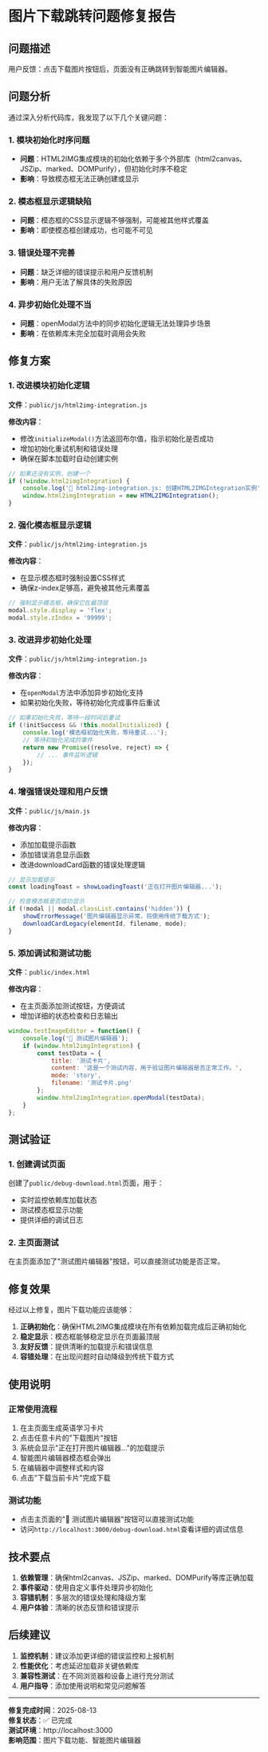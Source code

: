 # 图片下载跳转问题修复报告

## 问题描述

用户反馈：点击下载图片按钮后，页面没有正确跳转到智能图片编辑器。

## 问题分析

通过深入分析代码库，我发现了以下几个关键问题：

### 1. 模块初始化时序问题
- **问题**：HTML2IMG集成模块的初始化依赖于多个外部库（html2canvas、JSZip、marked、DOMPurify），但初始化时序不稳定
- **影响**：导致模态框无法正确创建或显示

### 2. 模态框显示逻辑缺陷
- **问题**：模态框的CSS显示逻辑不够强制，可能被其他样式覆盖
- **影响**：即使模态框创建成功，也可能不可见

### 3. 错误处理不完善
- **问题**：缺乏详细的错误提示和用户反馈机制
- **影响**：用户无法了解具体的失败原因

### 4. 异步初始化处理不当
- **问题**：openModal方法中的同步初始化逻辑无法处理异步场景
- **影响**：在依赖库未完全加载时调用会失败

## 修复方案

### 1. 改进模块初始化逻辑

**文件**：`public/js/html2img-integration.js`

**修改内容**：
- 修改`initializeModal()`方法返回布尔值，指示初始化是否成功
- 增加初始化重试机制和错误处理
- 确保在脚本加载时自动创建实例

```javascript
// 如果还没有实例，创建一个
if (!window.html2imgIntegration) {
    console.log('🔧 html2img-integration.js: 创建HTML2IMGIntegration实例');
    window.html2imgIntegration = new HTML2IMGIntegration();
}
```

### 2. 强化模态框显示逻辑

**文件**：`public/js/html2img-integration.js`

**修改内容**：
- 在显示模态框时强制设置CSS样式
- 确保z-index足够高，避免被其他元素覆盖

```javascript
// 强制显示模态框，确保它在最顶层
modal.style.display = 'flex';
modal.style.zIndex = '99999';
```

### 3. 改进异步初始化处理

**文件**：`public/js/html2img-integration.js`

**修改内容**：
- 在`openModal`方法中添加异步初始化支持
- 如果初始化失败，等待初始化完成事件后重试

```javascript
// 如果初始化失败，等待一段时间后重试
if (!initSuccess && !this.modalInitialized) {
    console.log('模态框初始化失败，等待重试...');
    // 等待初始化完成的事件
    return new Promise((resolve, reject) => {
        // ... 事件监听逻辑
    });
}
```

### 4. 增强错误处理和用户反馈

**文件**：`public/js/main.js`

**修改内容**：
- 添加加载提示函数
- 添加错误消息显示函数
- 改进downloadCard函数的错误处理逻辑

```javascript
// 显示加载提示
const loadingToast = showLoadingToast('正在打开图片编辑器...');

// 检查模态框是否成功显示
if (!modal || modal.classList.contains('hidden')) {
    showErrorMessage('图片编辑器显示异常，将使用传统下载方式');
    downloadCardLegacy(elementId, filename, mode);
}
```

### 5. 添加调试和测试功能

**文件**：`public/index.html`

**修改内容**：
- 在主页面添加测试按钮，方便调试
- 增加详细的状态检查和日志输出

```javascript
window.testImageEditor = function() {
    console.log('🧪 测试图片编辑器');
    if (window.html2imgIntegration) {
        const testData = {
            title: '测试卡片',
            content: '这是一个测试内容，用于验证图片编辑器是否正常工作。',
            mode: 'story',
            filename: '测试卡片.png'
        };
        window.html2imgIntegration.openModal(testData);
    }
};
```

## 测试验证

### 1. 创建调试页面
创建了`public/debug-download.html`页面，用于：
- 实时监控依赖库加载状态
- 测试模态框显示功能
- 提供详细的调试日志

### 2. 主页面测试
在主页面添加了"测试图片编辑器"按钮，可以直接测试功能是否正常。

## 修复效果

经过以上修复，图片下载功能应该能够：

1. **正确初始化**：确保HTML2IMG集成模块在所有依赖加载完成后正确初始化
2. **稳定显示**：模态框能够稳定显示在页面最顶层
3. **友好反馈**：提供清晰的加载提示和错误信息
4. **容错处理**：在出现问题时自动降级到传统下载方式

## 使用说明

### 正常使用流程
1. 在主页面生成英语学习卡片
2. 点击任意卡片的"下载图片"按钮
3. 系统会显示"正在打开图片编辑器..."的加载提示
4. 智能图片编辑器模态框会弹出
5. 在编辑器中调整样式和内容
6. 点击"下载当前卡片"完成下载

### 测试功能
- 点击主页面的"🧪 测试图片编辑器"按钮可以直接测试功能
- 访问`http://localhost:3000/debug-download.html`查看详细的调试信息

## 技术要点

1. **依赖管理**：确保html2canvas、JSZip、marked、DOMPurify等库正确加载
2. **事件驱动**：使用自定义事件处理异步初始化
3. **容错机制**：多层次的错误处理和降级方案
4. **用户体验**：清晰的状态反馈和错误提示

## 后续建议

1. **监控机制**：建议添加更详细的错误监控和上报机制
2. **性能优化**：考虑延迟加载非关键依赖库
3. **兼容性测试**：在不同浏览器和设备上进行充分测试
4. **用户指导**：添加使用说明和常见问题解答

---

**修复完成时间**：2025-08-13  
**修复状态**：✅ 已完成  
**测试环境**：http://localhost:3000  
**影响范围**：图片下载功能、智能图片编辑器
